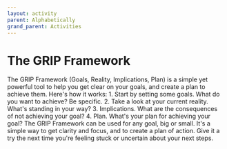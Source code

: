 ```yaml
---
layout: activity
parent: Alphabetically
grand_parent: Activities
---
```

# The GRIP Framework
The GRIP Framework (Goals, Reality, Implications, Plan) is a simple yet powerful tool to help you get clear on your goals, and create a plan to achieve them. Here's how it works: 1. Start by setting some goals. What do you want to achieve? Be specific. 2. Take a look at your current reality. What's standing in your way? 3. Implications. What are the consequences of not achieving your goal? 4. Plan. What's your plan for achieving your goal? The GRIP Framework can be used for any goal, big or small. It's a simple way to get clarity and focus, and to create a plan of action. Give it a try the next time you're feeling stuck or uncertain about your next steps.